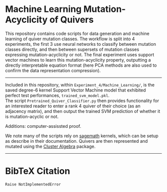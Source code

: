 # Machine Learning Mutation-Acyclicity of Quivers
This repository contains code scripts for data generation and machine learning of quiver mutation classes. The workflow is split into 4 experiments, the first 3 use neural networks to classify between mutation classes directly, and then between supersets of mutation classes expressing mutation-acyclicity or not. The final experiment uses support vector machines to learn this mutation-acyclicity property, outputting a directly interpretable equation format (here PCA methods are also used to confirm the data representation compression).

------------------------------------------------------------------------

Included in this repository, within `Experiment_4/Machine_Learning/`, is the saved degree-6 kernel Support Vector Machine model that exhibited perfect test performances, `trained_svm_model.pkl`.     
The script `Pretrained_Quiver_Classifier.py` then provides functionality for an interested reader to enter a rank 4 quiver of their choice (as an adjacency matrix), and then output the trained SVM prediction of whether it is mutation-acyclic or not.

Additions: computer-assissted proof.

We note many of the scripts rely on [sagemath](https://www.sagemath.org/) kernels, which can be setup as describe in their documentation. Quivers are then represented and mutated using the [Cluster Algebra](https://arxiv.org/abs/1102.4844) package.

------------------------------------------------------------------------
# BibTeX Citation
``` 
Raise NotImplementedError
```
